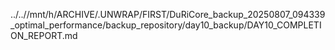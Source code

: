 ../..//mnt/h/ARCHIVE/.UNWRAP/FIRST/DuRiCore_backup_20250807_094339_optimal_performance/backup_repository/day10_backup/DAY10_COMPLETION_REPORT.md